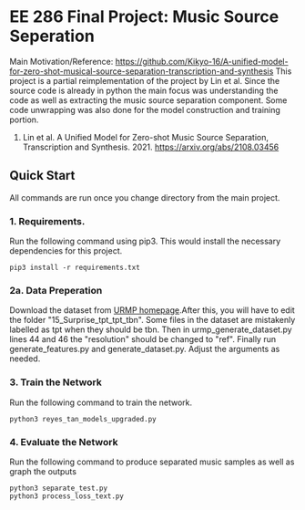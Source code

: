 # EE 286 Final Project: Music Source Seperation
Main Motivation/Reference: https://github.com/Kikyo-16/A-unified-model-for-zero-shot-musical-source-separation-transcription-and-synthesis
This project is a partial reimplementation of the project by Lin et al. Since the source code is already in python the main focus was understanding the code as well as extracting the music source separation component. Some code unwrapping was also done for the model construction and training portion.
1.  Lin et al. A Unified Model for Zero-shot Music Source Separation, Transcription and Synthesis. 2021. https://arxiv.org/abs/2108.03456




## Quick Start
All commands are run once you change directory from the main project. 

### 1. Requirements.
Run the following command using pip3. This would install the necessary dependencies for this project.
```
pip3 install -r requirements.txt
```

### 2a. Data Preperation 
Download the dataset from [URMP homepage](http://www2.ece.rochester.edu/projects/air/projects/URMP.html).After this, you will have to edit the folder "15_Surprise_tpt_tpt_tbn". Some files in the dataset are mistakenly labelled as tpt when they should be tbn. Then in urmp_generate_dataset.py lines 44 and 46 the "resolution" should be changed to "ref". Finally run generate_features.py and generate_dataset.py. Adjust the arguments as needed.



### 3. Train the Network
Run the following command to train the network. 
```
python3 reyes_tan_models_upgraded.py
```

### 4. Evaluate the Network
Run the following command to produce separated music samples as well as graph the outputs
```
python3 separate_test.py
python3 process_loss_text.py
```
